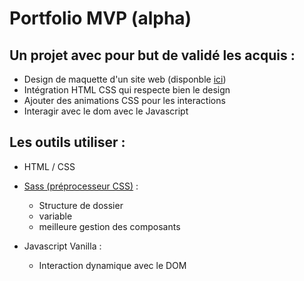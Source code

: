 # Portfolio MVP (alpha)

## Un projet avec pour but de validé les acquis :
* Design de maquette d'un site web (disponble [ici](https://www.figma.com/file/tsbEJx88DNwPshkdQfXTol/portfolio-afpa?node-id=8%3A178))
* Intégration HTML CSS qui respecte bien le design
* Ajouter des animations CSS pour les interactions
* Interagir avec le dom avec le Javascript

## Les outils utiliser : 
* HTML / CSS
*  [Sass (préprocesseur CSS)](https://fr.wikipedia.org/wiki/Sass_(langage)) : 
    * Structure de dossier
    * variable
    * meilleure gestion des composants

* Javascript Vanilla : 
    * Interaction dynamique avec le DOM